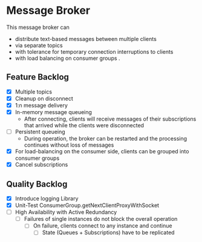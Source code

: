 # Message Broker
This message broker can
* distribute text-based messages between multiple clients
* via separate topics
* with tolerance for temporary connection interruptions to clients
* with load balancing on consumer groups
.

## Feature Backlog
- [x] Multiple topics
- [x] Cleanup on disconnect
- [x] 1:n message delivery
- [x] In-memory message queueing
  - After connecting, clients will receive messages of their subscriptions that arrived while the clients were disconnected 
- [ ] Persistent queueing
  - During operation, the broker can be restarted and the processing continues without loss of messages
- [x] For load-balancing on the consumer side, clients can be grouped into consumer groups
- [x] Cancel subscriptions 

## Quality Backlog
- [x] Introduce logging Library
- [x] Unit-Test ConsumerGroup.getNextClientProxyWithSocket
- [ ] High Availability with Active Redundancy
  - [ ] Failures of single instances do not block the overall operation
    - [ ] On failure, clients connect to any instance and continue
      - [ ] State (Queues + Subscriptions) have to be replicated
